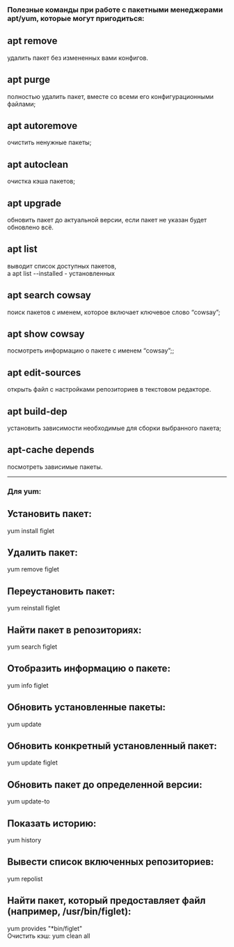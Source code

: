 ### Полезные команды при работе с пакетными менеджерами apt/yum, которые могут пригодиться:  

## apt remove  
удалить пакет без измененных вами конфигов.  

## apt purge  
полностью удалить пакет, вместе со всеми его конфигурационными файлами;  

## apt autoremove 
очистить ненужные пакеты;  

## apt autoclean  
очистка кэша пакетов;  

## apt upgrade  
обновить пакет до актуальной версии, если пакет не указан будет обновлено всё.  

## apt list  
выводит список доступных пакетов,  
а apt list --installed - установленных  

## apt search cowsay  
поиск пакетов с именем, которое включает ключевое слово “cowsay”; 

## apt show cowsay  
посмотреть информацию о пакете с именем “cowsay”;;  

## apt edit-sources  
открыть файл с настройками репозиториев в текстовом редакторе.  

## apt build-dep  
установить зависимости необходимые для сборки выбранного пакета;  

## apt-cache depends  
посмотреть зависимые пакеты.  
************************************
### Для yum:  

## Установить пакет:  

yum install figlet  

## Удалить пакет:  

yum remove figlet  

## Переустановить пакет:  

yum reinstall figlet  

## Найти пакет в репозиториях:  

yum search figlet  

## Отобразить информацию о пакете:  

yum info figlet  

## Обновить установленные пакеты:  

yum update  

## Обновить конкретный установленный пакет:  

yum update figlet  

## Обновить пакет до определенной версии:  

yum update-to  

## Показать историю:   

yum history   

## Вывести список включенных репозиториев:   

yum repolist   

## Найти пакет, который предоставляет файл (например, /usr/bin/figlet):  

yum provides "*bin/figlet"   
Очистить кэш: 
yum clean all
